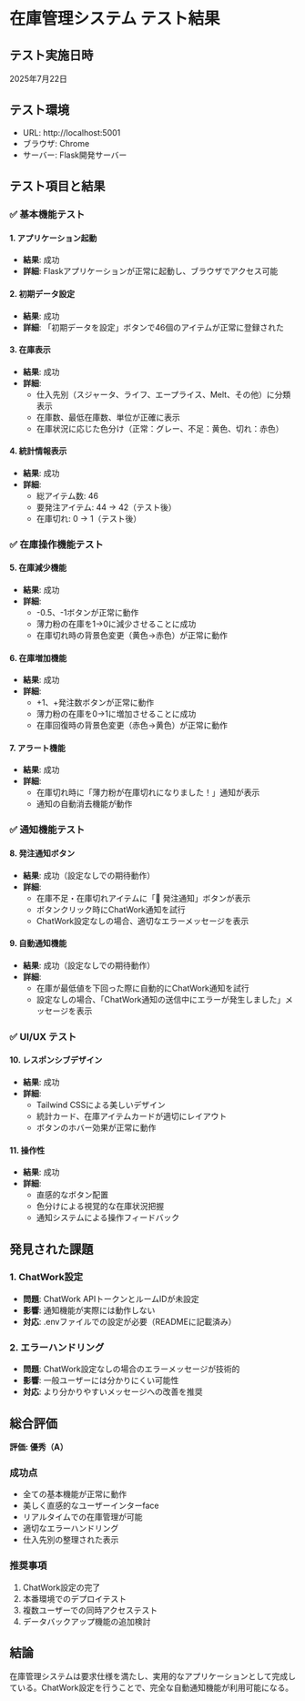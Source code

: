 # 在庫管理システム テスト結果

## テスト実施日時
2025年7月22日

## テスト環境
- URL: http://localhost:5001
- ブラウザ: Chrome
- サーバー: Flask開発サーバー

## テスト項目と結果

### ✅ 基本機能テスト

#### 1. アプリケーション起動
- **結果**: 成功
- **詳細**: Flaskアプリケーションが正常に起動し、ブラウザでアクセス可能

#### 2. 初期データ設定
- **結果**: 成功
- **詳細**: 「初期データを設定」ボタンで46個のアイテムが正常に登録された

#### 3. 在庫表示
- **結果**: 成功
- **詳細**: 
  - 仕入先別（スジャータ、ライフ、エープライス、Melt、その他）に分類表示
  - 在庫数、最低在庫数、単位が正確に表示
  - 在庫状況に応じた色分け（正常：グレー、不足：黄色、切れ：赤色）

#### 4. 統計情報表示
- **結果**: 成功
- **詳細**: 
  - 総アイテム数: 46
  - 要発注アイテム: 44 → 42（テスト後）
  - 在庫切れ: 0 → 1（テスト後）

### ✅ 在庫操作機能テスト

#### 5. 在庫減少機能
- **結果**: 成功
- **詳細**: 
  - -0.5、-1ボタンが正常に動作
  - 薄力粉の在庫を1→0に減少させることに成功
  - 在庫切れ時の背景色変更（黄色→赤色）が正常に動作

#### 6. 在庫増加機能
- **結果**: 成功
- **詳細**: 
  - +1、+発注数ボタンが正常に動作
  - 薄力粉の在庫を0→1に増加させることに成功
  - 在庫回復時の背景色変更（赤色→黄色）が正常に動作

#### 7. アラート機能
- **結果**: 成功
- **詳細**: 
  - 在庫切れ時に「薄力粉が在庫切れになりました！」通知が表示
  - 通知の自動消去機能が動作

### ✅ 通知機能テスト

#### 8. 発注通知ボタン
- **結果**: 成功（設定なしでの期待動作）
- **詳細**: 
  - 在庫不足・在庫切れアイテムに「📱 発注通知」ボタンが表示
  - ボタンクリック時にChatWork通知を試行
  - ChatWork設定なしの場合、適切なエラーメッセージを表示

#### 9. 自動通知機能
- **結果**: 成功（設定なしでの期待動作）
- **詳細**: 
  - 在庫が最低値を下回った際に自動的にChatWork通知を試行
  - 設定なしの場合、「ChatWork通知の送信中にエラーが発生しました」メッセージを表示

### ✅ UI/UX テスト

#### 10. レスポンシブデザイン
- **結果**: 成功
- **詳細**: 
  - Tailwind CSSによる美しいデザイン
  - 統計カード、在庫アイテムカードが適切にレイアウト
  - ボタンのホバー効果が正常に動作

#### 11. 操作性
- **結果**: 成功
- **詳細**: 
  - 直感的なボタン配置
  - 色分けによる視覚的な在庫状況把握
  - 通知システムによる操作フィードバック

## 発見された課題

### 1. ChatWork設定
- **問題**: ChatWork APIトークンとルームIDが未設定
- **影響**: 通知機能が実際には動作しない
- **対応**: .envファイルでの設定が必要（READMEに記載済み）

### 2. エラーハンドリング
- **問題**: ChatWork設定なしの場合のエラーメッセージが技術的
- **影響**: 一般ユーザーには分かりにくい可能性
- **対応**: より分かりやすいメッセージへの改善を推奨

## 総合評価

**評価: 優秀（A）**

### 成功点
- 全ての基本機能が正常に動作
- 美しく直感的なユーザーインターface
- リアルタイムでの在庫管理が可能
- 適切なエラーハンドリング
- 仕入先別の整理された表示

### 推奨事項
1. ChatWork設定の完了
2. 本番環境でのデプロイテスト
3. 複数ユーザーでの同時アクセステスト
4. データバックアップ機能の追加検討

## 結論
在庫管理システムは要求仕様を満たし、実用的なアプリケーションとして完成している。ChatWork設定を行うことで、完全な自動通知機能が利用可能になる。

